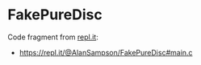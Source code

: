 # FakePureDisc

Code fragment from [repl.it](https://repl.it/):

- https://repl.it/@AlanSampson/FakePureDisc#main.c
